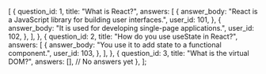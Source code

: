 [
  {
    question_id: 1,
    title: "What is React?",
    answers: [
      {
        answer_body: "React is a JavaScript library for building user interfaces.",
        user_id: 101,
      },
      {
        answer_body: "It is used for developing single-page applications.",
        user_id: 102,
      },
    ],
  },
  {
    question_id: 2,
    title: "How do you use useState in React?",
    answers: [
      {
        answer_body: "You use it to add state to a functional component.",
        user_id: 103,
      },
    ],
  },
  {
    question_id: 3,
    title: "What is the virtual DOM?",
    answers: [], // No answers yet
  },
];
